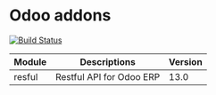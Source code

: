 # Odoo addons
[![Build Status](https://travis-ci.org/ajepe/odoo-addons.svg?branch=13.0)](https://travis-ci.org/ajepe/odoo-addons)

| Module        | Descriptions             | Version  |
|---------------|--------------------------|----------|
| resful        | Restful API for Odoo ERP |  13.0    |

